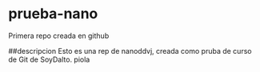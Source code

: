 # prueba-nano
Primera repo creada en github

##descripcion
Esto es una rep de nanoddvj, creada como pruba de curso de Git de SoyDalto.
piola
